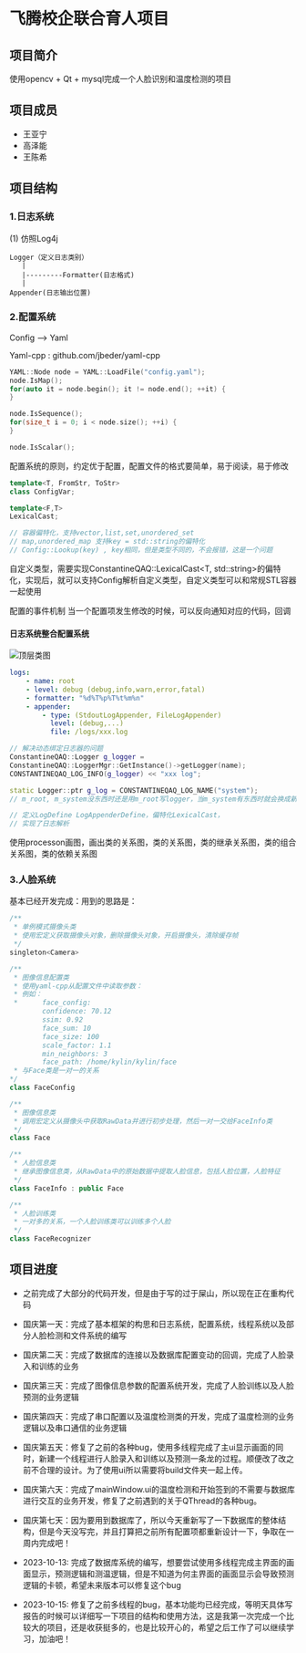 # 飞腾校企联合育人项目
## 项目简介
使用opencv + Qt + mysql完成一个人脸识别和温度检测的项目
## 项目成员
- 王亚宁
- 高泽能
- 王陈希
## 项目结构
### 1.日志系统
(1) 仿照Log4j

    Logger（定义日志类别）
       |
       |---------Formatter(日志格式)
       |
    Appender(日志输出位置)

### 2.配置系统
Config --> Yaml

Yaml-cpp : github.com/jbeder/yaml-cpp

```cpp
YAML::Node node = YAML::LoadFile("config.yaml");
node.IsMap();
for(auto it = node.begin(); it != node.end(); ++it) {
}

node.IsSequence();
for(size_t i = 0; i < node.size(); ++i) {
}

node.IsScalar();
```
配置系统的原则，约定优于配置，配置文件的格式要简单，易于阅读，易于修改

```cpp
template<T, FromStr, ToStr>
class ConfigVar;

template<F,T>
LexicalCast;

// 容器偏特化，支持vector,list,set,unordered_set
// map,unordered_map 支持key = std::string的偏特化
// Config::Lookup(key) , key相同，但是类型不同的，不会报错，这是一个问题
```

自定义类型，需要实现ConstantineQAQ::LexicalCast<T, std::string>的偏特化，实现后，就可以支持Config解析自定义类型，自定义类型可以和常规STL容器一起使用

配置的事件机制
当一个配置项发生修改的时候，可以反向通知对应的代码，回调

#### 日志系统整合配置系统
![顶层类图](/resources/UML图.png) 
```yaml
logs:
    - name: root 
    - level: debug (debug,info,warn,error,fatal)
    - formatter: "%d%T%p%T%t%m%n"
    - appender:
        - type: (StdoutLogAppender, FileLogAppender)
          level: (debug,...)
          file: /logs/xxx.log
```

```cpp
// 解决动态绑定日志器的问题
ConstantineQAQ::Logger g_logger = 
ConstantineQAQ::LoggerMgr::GetInstance()->getLogger(name);
CONSTANTINEQAQ_LOG_INFO(g_logger) << "xxx log";
```

```cpp
static Logger::ptr g_log = CONSTANTINEQAQ_LOG_NAME("system");
// m_root, m_system没东西时还是用m_root写logger，当m_system有东西时就会换成新的值写logger。
```

```cpp
// 定义LogDefine LogAppenderDefine，偏特化LexicalCast，
// 实现了日志解析
```

使用processon画图，画出类的关系图，类的关系图，类的继承关系图，类的组合关系图，类的依赖关系图

### 3.人脸系统
基本已经开发完成：用到的思路是：
```cpp
/**
 * 单例模式摄像头类
 * 使用宏定义获取摄像头对象，删除摄像头对象，开启摄像头，清除缓存帧
 */
singleton<Camera>

/**
 * 图像信息配置类
 * 使用yaml-cpp从配置文件中读取参数：
 * 例如：
 *      face_config:
        confidence: 70.12
        ssim: 0.92
        face_sum: 10
        face_size: 100
        scale_factor: 1.1
        min_neighbors: 3    
        face_path: /home/kylin/kylin/face
 * 与Face类是一对一的关系
*/
class FaceConfig

/**
 * 图像信息类
 * 调用宏定义从摄像头中获取RawData并进行初步处理，然后一对一交给FaceInfo类
 */
class Face

/**
 * 人脸信息类
 * 继承图像信息类，从RawData中的原始数据中提取人脸信息，包括人脸位置，人脸特征
 */
class FaceInfo : public Face

/**
 * 人脸训练类
 * 一对多的关系，一个人脸训练类可以训练多个人脸
 */
class FaceRecognizer
```

## 项目进度
- 之前完成了大部分的代码开发，但是由于写的过于屎山，所以现在正在重构代码
- 国庆第一天：完成了基本框架的构思和日志系统，配置系统，线程系统以及部分人脸检测和文件系统的编写
- 国庆第二天：完成了数据库的连接以及数据库配置变动的回调，完成了人脸录入和训练的业务
- 国庆第三天：完成了图像信息参数的配置系统开发，完成了人脸训练以及人脸预测的业务逻辑
- 国庆第四天：完成了串口配置以及温度检测类的开发，完成了温度检测的业务逻辑以及串口通信的业务逻辑
- 国庆第五天：修复了之前的各种bug，使用多线程完成了主ui显示画面的同时，新建一个线程进行人脸录入和训练以及预测一条龙的过程。顺便改了改之前不合理的设计。为了使用ui所以需要将build文件夹一起上传。
- 国庆第六天：完成了mainWindow.ui的温度检测和开始签到的不需要与数据库进行交互的业务开发，修复了之前遇到的关于QThread的各种bug。
- 国庆第七天：因为要用到数据库了，所以今天重新写了一下数据库的整体结构，但是今天没写完，并且打算把之前所有配置项都重新设计一下，争取在一周内完成吧！

- 2023-10-13: 完成了数据库系统的编写，想要尝试使用多线程完成主界面的画面显示，预测逻辑和测温逻辑，但是不知道为何主界面的画面显示会导致预测逻辑的卡顿，希望未来版本可以修复这个bug

- 2023-10-15: 修复了之前多线程的bug，基本功能均已经完成，等明天具体写报告的时候可以详细写一下项目的结构和使用方法，这是我第一次完成一个比较大的项目，还是收获挺多的，也是比较开心的，希望之后工作了可以继续学习，加油吧！